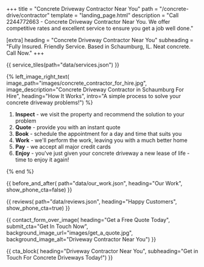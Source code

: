 +++
title = "Concrete Driveway Contractor Near You"
path = "/concrete-drive/contractor"
template = "landing_page.html"
description = "Call 2244772663 - Concrete Driveway Contractor Near You. We offer competitive rates and excellent service to ensure you get a job well done."

[extra]
heading = "Concrete Driveway Contractor Near You"
subheading = "Fully Insured. Friendly Service. Based in Schaumburg, IL. Neat concrete. Call Now."
+++

{{ service_tiles(path="data/services.json") }}

{% left_image_right_text(
     image_path="images/concrete_contractor_for_hire.jpg",
     image_description="Concrete Driveway Contractor in Schaumburg For Hire",
     heading="How It Works",
     intro="A simple process to solve your concrete driveway problems!") %}

1. **Inspect** - we visit the property and recommend the solution to your problem
2. **Quote** - provide you with an instant quote
3. **Book** - schedule the appointment for a day and time that suits you
4. **Work** - we'll perform the work, leaving you with a much better home
5. **Pay** - we accept all major credit cards
6. **Enjoy** - you've just given your concrete driveway a new lease of life - time to enjoy it again!

{% end %}

{{ before_and_after(
     path="data/our_work.json",
     heading="Our Work",
     show_phone_cta=false) }}

{{ reviews(
     path="data/reviews.json",
     heading="Happy Customers",
     show_phone_cta=true) }}

{{ contact_form_over_image(
     heading="Get a Free Quote Today",
     submit_cta="Get In Touch Now",
     background_image_url="images/get_a_quote.jpg",
     background_image_alt="Driveway Contractor Near You") }}

{{ cta_block(
     heading="Driveway Contractor Near You",
     subheading="Get in Touch For Concrete Driveways Today!") }}
